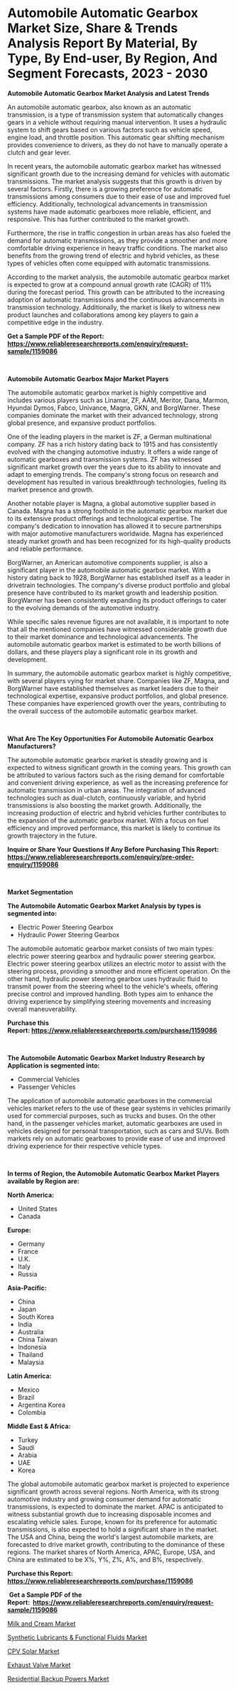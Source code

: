 <p><h1>Automobile Automatic Gearbox Market Size, Share & Trends Analysis Report By Material, By Type, By End-user, By Region, And Segment Forecasts, 2023 - 2030</h1></p><p><strong>Automobile Automatic Gearbox Market Analysis and Latest Trends</strong></p>
<p><p>An automobile automatic gearbox, also known as an automatic transmission, is a type of transmission system that automatically changes gears in a vehicle without requiring manual intervention. It uses a hydraulic system to shift gears based on various factors such as vehicle speed, engine load, and throttle position. This automatic gear shifting mechanism provides convenience to drivers, as they do not have to manually operate a clutch and gear lever.</p><p>In recent years, the automobile automatic gearbox market has witnessed significant growth due to the increasing demand for vehicles with automatic transmissions. The market analysis suggests that this growth is driven by several factors. Firstly, there is a growing preference for automatic transmissions among consumers due to their ease of use and improved fuel efficiency. Additionally, technological advancements in transmission systems have made automatic gearboxes more reliable, efficient, and responsive. This has further contributed to the market growth.</p><p>Furthermore, the rise in traffic congestion in urban areas has also fueled the demand for automatic transmissions, as they provide a smoother and more comfortable driving experience in heavy traffic conditions. The market also benefits from the growing trend of electric and hybrid vehicles, as these types of vehicles often come equipped with automatic transmissions.</p><p>According to the market analysis, the automobile automatic gearbox market is expected to grow at a compound annual growth rate (CAGR) of 11% during the forecast period. This growth can be attributed to the increasing adoption of automatic transmissions and the continuous advancements in transmission technology. Additionally, the market is likely to witness new product launches and collaborations among key players to gain a competitive edge in the industry.</p></p>
<p><strong>Get a Sample PDF of the Report:&nbsp; <a href="https://www.reliableresearchreports.com/enquiry/request-sample/1159086">https://www.reliableresearchreports.com/enquiry/request-sample/1159086</a></strong></p>
<p>&nbsp;</p>
<p><strong>Automobile Automatic Gearbox Major Market Players</strong></p>
<p><p>The automobile automatic gearbox market is highly competitive and includes various players such as Linamar, ZF, AAM, Meritor, Dana, Marmon, Hyundai Dymos, Fabco, Univance, Magna, GKN, and BorgWarner. These companies dominate the market with their advanced technology, strong global presence, and expansive product portfolios.</p><p>One of the leading players in the market is ZF, a German multinational company. ZF has a rich history dating back to 1915 and has consistently evolved with the changing automotive industry. It offers a wide range of automatic gearboxes and transmission systems. ZF has witnessed significant market growth over the years due to its ability to innovate and adapt to emerging trends. The company's strong focus on research and development has resulted in various breakthrough technologies, fueling its market presence and growth.</p><p>Another notable player is Magna, a global automotive supplier based in Canada. Magna has a strong foothold in the automatic gearbox market due to its extensive product offerings and technological expertise. The company's dedication to innovation has allowed it to secure partnerships with major automotive manufacturers worldwide. Magna has experienced steady market growth and has been recognized for its high-quality products and reliable performance.</p><p>BorgWarner, an American automotive components supplier, is also a significant player in the automobile automatic gearbox market. With a history dating back to 1928, BorgWarner has established itself as a leader in drivetrain technologies. The company's diverse product portfolio and global presence have contributed to its market growth and leadership position. BorgWarner has been consistently expanding its product offerings to cater to the evolving demands of the automotive industry.</p><p>While specific sales revenue figures are not available, it is important to note that all the mentioned companies have witnessed considerable growth due to their market dominance and technological advancements. The automobile automatic gearbox market is estimated to be worth billions of dollars, and these players play a significant role in its growth and development.</p><p>In summary, the automobile automatic gearbox market is highly competitive, with several players vying for market share. Companies like ZF, Magna, and BorgWarner have established themselves as market leaders due to their technological expertise, expansive product portfolios, and global presence. These companies have experienced growth over the years, contributing to the overall success of the automobile automatic gearbox market.</p></p>
<p>&nbsp;</p>
<p><strong>What Are The Key Opportunities For Automobile Automatic Gearbox Manufacturers?</strong></p>
<p><p>The automobile automatic gearbox market is steadily growing and is expected to witness significant growth in the coming years. This growth can be attributed to various factors such as the rising demand for comfortable and convenient driving experience, as well as the increasing preference for automatic transmission in urban areas. The integration of advanced technologies such as dual-clutch, continuously variable, and hybrid transmissions is also boosting the market growth. Additionally, the increasing production of electric and hybrid vehicles further contributes to the expansion of the automatic gearbox market. With a focus on fuel efficiency and improved performance, this market is likely to continue its growth trajectory in the future.</p></p>
<p><strong>Inquire or Share Your Questions If Any Before Purchasing This Report: <a href="https://www.reliableresearchreports.com/enquiry/pre-order-enquiry/1159086">https://www.reliableresearchreports.com/enquiry/pre-order-enquiry/1159086</a></strong></p>
<p>&nbsp;</p>
<p><strong>Market Segmentation</strong></p>
<p><strong>The Automobile Automatic Gearbox Market Analysis by types is segmented into:</strong></p>
<p><ul><li>Electric Power Steering Gearbox</li><li>Hydraulic Power Steering Gearbox</li></ul></p>
<p><p>The automobile automatic gearbox market consists of two main types: electric power steering gearbox and hydraulic power steering gearbox. Electric power steering gearbox utilizes an electric motor to assist with the steering process, providing a smoother and more efficient operation. On the other hand, hydraulic power steering gearbox uses hydraulic fluid to transmit power from the steering wheel to the vehicle's wheels, offering precise control and improved handling. Both types aim to enhance the driving experience by simplifying steering movements and increasing overall maneuverability.</p></p>
<p><strong>Purchase this Report:&nbsp;<a href="https://www.reliableresearchreports.com/purchase/1159086">https://www.reliableresearchreports.com/purchase/1159086</a></strong></p>
<p>&nbsp;</p>
<p><strong>The Automobile Automatic Gearbox Market Industry Research by Application is segmented into:</strong></p>
<p><ul><li>Commercial Vehicles</li><li>Passenger Vehicles</li></ul></p>
<p><p>The application of automobile automatic gearboxes in the commercial vehicles market refers to the use of these gear systems in vehicles primarily used for commercial purposes, such as trucks and buses. On the other hand, in the passenger vehicles market, automatic gearboxes are used in vehicles designed for personal transportation, such as cars and SUVs. Both markets rely on automatic gearboxes to provide ease of use and improved driving experience for their respective vehicle types.</p></p>
<p>&nbsp;</p>
<p><strong>In terms of Region, the Automobile Automatic Gearbox Market Players available by Region are:</strong></p>
<p>
    <p> <strong> North America: </strong>
        <ul>
            <li>United States</li>
            <li>Canada</li>
        </ul>
        </p> 
    <p> <strong> Europe: </strong>
        <ul>
            <li>Germany</li>
            <li>France</li>
            <li>U.K.</li>
            <li>Italy</li>
            <li>Russia</li>
        </ul>
        </p> 
    <p> <strong> Asia-Pacific: </strong>
        <ul>
            <li>China</li>
            <li>Japan</li>
            <li>South Korea</li>
            <li>India</li>
            <li>Australia</li>
            <li>China Taiwan</li>
            <li>Indonesia</li>
            <li>Thailand</li>
            <li>Malaysia</li>
        </ul>
        </p> 
    <p> <strong> Latin America: </strong>
        <ul>
            <li>Mexico</li>
            <li>Brazil</li>
            <li>Argentina Korea</li>
            <li>Colombia</li>
        </ul>
        </p> 
    <p> <strong> Middle East & Africa: </strong>
        <ul>
            <li>Turkey</li>
            <li>Saudi</li>
            <li>Arabia</li>
            <li>UAE</li>
            <li>Korea</li>
        </ul>
    </p>
    </p>
<p><p>The global automobile automatic gearbox market is projected to experience significant growth across several regions. North America, with its strong automotive industry and growing consumer demand for automatic transmissions, is expected to dominate the market. APAC is anticipated to witness substantial growth due to increasing disposable incomes and escalating vehicle sales. Europe, known for its preference for automatic transmissions, is also expected to hold a significant share in the market. The USA and China, being the world's largest automobile markets, are forecasted to drive market growth, contributing to the dominance of these regions. The market shares of North America, APAC, Europe, USA, and China are estimated to be X%, Y%, Z%, A%, and B%, respectively.</p></p>
<p><strong>Purchase this Report: <a href="https://www.reliableresearchreports.com/purchase/1159086">https://www.reliableresearchreports.com/purchase/1159086</a></strong></p>
<p>&nbsp;<strong>Get a Sample PDF of the Report:&nbsp;&nbsp;<a href="https://www.reliableresearchreports.com/enquiry/request-sample/1159086">https://www.reliableresearchreports.com/enquiry/request-sample/1159086</a></strong></p>
<p><strong></strong></p>
<p><p><a href="https://www.linkedin.com/pulse/milk-cream-market-insights-players-forecast-till-2030-city-analyst-hlejf/">Milk and Cream Market</a></p><p><a href="https://github.com/GroverBarry/Market-Research-Report-List-1/blob/main/synthetic-lubricants-functional-fluids-market.md">Synthetic Lubricants & Functional Fluids Market</a></p><p><a href="https://medium.com/@edwinsporer/cpv-solar-market-size-growth-forecast-2023-2030-cb65404e5578">CPV Solar Market</a></p><p><a href="https://medium.com/@aliwilldvm/exhaust-valve-market-size-growth-forecast-2023-2030-b912f4fdc45f">Exhaust Valve Market</a></p><p><a href="https://github.com/NorbertYates/Market-Research-Report-List-1/blob/main/residential-backup-powers-market.md">Residential Backup Powers Market</a></p></p>